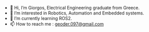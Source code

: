 - 👋 Hi, I’m Giorgos, Electrical Engineering graduate from Greece. 
- 👀 I’m interested in Robotics, Automation and Embedded systems. 
- 🌱 I’m currently learning ROS2. 
- 📫 How to reach me : geoder.097@gmail.com



<!---
Rektino/Rektino is a ✨ special ✨ repository because its `README.md` (this file) appears on your GitHub profile.
You can click the Preview link to take a look at your changes.
--->

